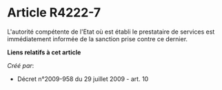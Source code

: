 # Article R4222-7

L'autorité compétente de l'Etat où est établi le prestataire de services est immédiatement informée de la sanction prise
contre ce dernier.

**Liens relatifs à cet article**

_Créé par_:

  - Décret n°2009-958 du 29 juillet 2009 - art. 10
